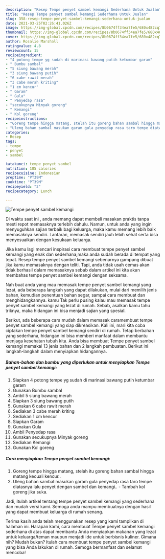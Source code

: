 ```yaml
---
description: "Resep Tempe penyet sambel kemangi Sederhana Untuk Jualan"
title: "Resep Tempe penyet sambel kemangi Sederhana Untuk Jualan"
slug: 358-resep-tempe-penyet-sambel-kemangi-sederhana-untuk-jualan
date: 2021-03-25T02:26:41.026Z
image: https://img-global.cpcdn.com/recipes/8b0674ff34ea7fe5/680x482cq70/tempe-penyet-sambel-kemangi-foto-resep-utama.jpg
thumbnail: https://img-global.cpcdn.com/recipes/8b0674ff34ea7fe5/680x482cq70/tempe-penyet-sambel-kemangi-foto-resep-utama.jpg
cover: https://img-global.cpcdn.com/recipes/8b0674ff34ea7fe5/680x482cq70/tempe-penyet-sambel-kemangi-foto-resep-utama.jpg
author: Rosalie Marshall
ratingvalue: 4.8
reviewcount: 15
recipeingredient:
- "4 potong tempe yg sudah di marinasi bawang putih ketumbar garam"
- " Bumbu sambal"
- "5 siung bawang merah"
- "3 siung bawang putih"
- "6 cabe rawit merah"
- "3 cabe merah kriting"
- "1 cm kencur"
- " Garam"
- " Gula"
- " Penyedap rasa"
- "secukupnya Minyak goreng"
- " Kemangi"
- " Kol goreng"
recipeinstructions:
- "Goreng tempe hingga matang, stelah itu goreng bahan sambal hingga matang kecuali kencur.."
- "Uleng bahan sambal masukan garam gula penyedap rasa taro tempe diatasnya lalu penyet dengan sambel dan kemangi..  Tambah kol goreng jika suka."
categories:
- Resep
tags:
- tempe
- penyet
- sambel

katakunci: tempe penyet sambel 
nutrition: 105 calories
recipecuisine: Indonesian
preptime: "PT39M"
cooktime: "PT39M"
recipeyield: "2"
recipecategory: Lunch

---
```



![Tempe penyet sambel kemangi](https://img-global.cpcdn.com/recipes/8b0674ff34ea7fe5/680x482cq70/tempe-penyet-sambel-kemangi-foto-resep-utama.jpg)

Di waktu  saat ini , anda memang dapat membeli masakan praktis tanpa mesti repot memasaknya terlebih dahulu. Namun, untuk anda yang ingin menyuguhkan sajian terbaik bagi keluarga, maka kamu memang lebih baik memasaknya sendiri. Lantaran, memasak sendiri jauh lebih sehat serta bisa menyesuaikan dengan kesukaan keluarga.

Jika kamu lagi mencari inspirasi cara membuat tempe penyet sambel kemangi yang enak dan sederhana,maka anda sudah berada di tempat yang tepat. Resep tempe penyet sambel kemangi  sebenarnya gampang dibuat jika kamu memasaknya dengan teliti. Tapi, anda tidak usah cemas akan tidak berhasil dalam memasaknya 
sebab dalam artikel ini kita akan membahas tempe penyet sambel kemangi dengan seksama.  



Nah buat anda yang mau memasak tempe penyet sambel kemangi yang lezat, ada beberapa langkah yang dapat dilakukan, mulai dari memilih jenis bahan, kemudian penentuan bahan segar, sampai cara membuat dan menghidangkannya. kamu Tak perlu pusing kalau mau memasak tempe penyet sambel kemangi yang lezat di rumah. Sebab, asalkan kamu  tahu triknya, maka hidangan ini bisa menjadi sajian yang spesial.

Berikut, ada beberapa cara mudah dalam memasak caramembuat tempe penyet sambel kemangi yang siap dikreasikan. Kali ini, mari kita coba ciptakan tempe penyet sambel kemangi sendiri di rumah. Tetap berbahan yang sederhana, hidangan ini bisa memberi manfaat dalam membantu menjaga kesehatan tubuh kita. Anda bisa membuat Tempe penyet sambel kemangi memakai 13 jenis bahan dan 2 langkah pembuatan. Berikut ini langkah-langkah dalam menyiapkan hidangannya.

<!--inarticleads1-->

##### Bahan-bahan dan bumbu yang diperlukan untuk menyiapkan Tempe penyet sambel kemangi:

1. Siapkan 4 potong tempe yg sudah di marinasi bawang putih ketumbar garam
1. Gunakan  Bumbu sambal
1. Ambil 5 siung bawang merah
1. Siapkan 3 siung bawang putih
1. Gunakan 6 cabe rawit merah
1. Sediakan 3 cabe merah kriting
1. Sediakan 1 cm kencur
1. Siapkan  Garam
1. Gunakan  Gula
1. Ambil  Penyedap rasa
1. Gunakan secukupnya Minyak goreng
1. Sediakan  Kemangi
1. Gunakan  Kol goreng




<!--inarticleads2-->

##### Cara menyiapkan Tempe penyet sambel kemangi:

1. Goreng tempe hingga matang, stelah itu goreng bahan sambal hingga matang kecuali kencur..
1. Uleng bahan sambal masukan garam gula penyedap rasa taro tempe diatasnya lalu penyet dengan sambel dan kemangi..  - Tambah kol goreng jika suka.




Jadi, itulah artikel tentang  tempe penyet sambel kemangi  yang sederhana dan mudah versi kami. Semoga anda mampu membuatnya dengan hasil yang dapat membuat keluarga di rumah senang. 

Terima kasih anda telah menggunakan resep yang kami tampilkan di halaman ini. Harapan kami, cara membuat  Tempe penyet sambel kemangi sederhana di atas dapat membantu Anda menyiapkan makanan yang lezat untuk keluarga/teman maupun menjadi ide untuk berbisnis kuliner. Gimana nih? Mudah bukan? Itulah cara membuat tempe penyet sambel kemangi yang bisa Anda lakukan di rumah. Semoga bermanfaat dan selamat mencoba!


